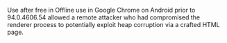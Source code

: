 Use after free in Offline use in Google Chrome on Android prior to 94.0.4606.54 allowed a remote attacker who had compromised the renderer process to potentially exploit heap corruption via a crafted HTML page.
